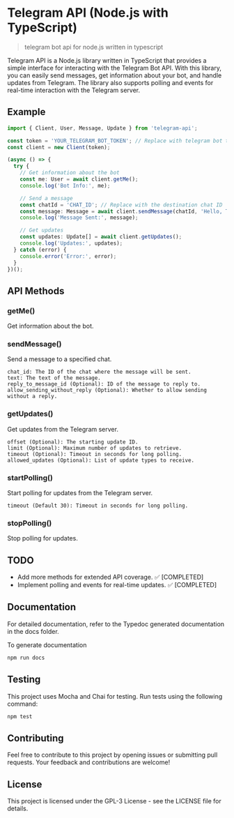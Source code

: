 # Telegram API (Node.js with TypeScript)

> telegram bot api for node.js written in typescript

Telegram API is a Node.js library written in TypeScript that provides a simple interface for interacting with the Telegram Bot API. With this library, you can easily send messages, get information about your bot, and handle updates from Telegram. The library also supports polling and events for real-time interaction with the Telegram server.

## Example
```typescript
import { Client, User, Message, Update } from 'telegram-api';

const token = 'YOUR_TELEGRAM_BOT_TOKEN'; // Replace with telegram bot token
const client = new Client(token);

(async () => {
  try {
    // Get information about the bot
    const me: User = await client.getMe();
    console.log('Bot Info:', me);

    // Send a message
    const chatId = 'CHAT_ID'; // Replace with the destination chat ID
    const message: Message = await client.sendMessage(chatId, 'Hello, Telegram!');
    console.log('Message Sent:', message);

    // Get updates
    const updates: Update[] = await client.getUpdates();
    console.log('Updates:', updates);
  } catch (error) {
    console.error('Error:', error);
  }
})();
```
## API Methods
### getMe()

Get information about the bot.

### sendMessage()
Send a message to a specified chat.

    chat_id: The ID of the chat where the message will be sent.
    text: The text of the message.
    reply_to_message_id (Optional): ID of the message to reply to.
    allow_sending_without_reply (Optional): Whether to allow sending without a reply.
### getUpdates()

Get updates from the Telegram server.

    offset (Optional): The starting update ID.
    limit (Optional): Maximum number of updates to retrieve.
    timeout (Optional): Timeout in seconds for long polling.
    allowed_updates (Optional): List of update types to receive.

### startPolling()

Start polling for updates from the Telegram server.

    timeout (Default 30): Timeout in seconds for long polling.

### stopPolling()

Stop polling for updates.

## TODO
-  Add more methods for extended API coverage. ✅ [COMPLETED]
-  Implement polling and events for real-time updates. ✅ [COMPLETED]

## Documentation

For detailed documentation, refer to the Typedoc generated documentation in the docs folder.

To generate documentation
``` bash
npm run docs
```

## Testing

This project uses Mocha and Chai for testing. Run tests using the following command:
```bash
npm test
```

## Contributing
Feel free to contribute to this project by opening issues or submitting pull requests. Your feedback and contributions are welcome!

## License
This project is licensed under the GPL-3 License - see the LICENSE file for details.